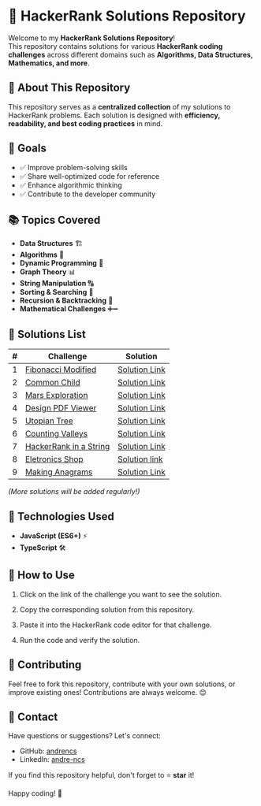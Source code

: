 # 🚀 HackerRank Solutions Repository

Welcome to my **HackerRank Solutions Repository**!  
This repository contains solutions for various **HackerRank coding challenges** across different domains such as **Algorithms, Data Structures, Mathematics, and more**.

## 📌 About This Repository

This repository serves as a **centralized collection** of my solutions to HackerRank problems. Each solution is designed with **efficiency, readability, and best coding practices** in mind.

## 🎯 Goals

- ✅ Improve problem-solving skills
- ✅ Share well-optimized code for reference
- ✅ Enhance algorithmic thinking
- ✅ Contribute to the developer community

## 📚 Topics Covered

- **Data Structures** 🏗️
- **Algorithms** 🔢
- **Dynamic Programming** 🚀
- **Graph Theory** 📊
- **String Manipulation** 🔠
- **Sorting & Searching** 🔎
- **Recursion & Backtracking** 🔁
- **Mathematical Challenges** ➕➖

## 📝 Solutions List

| #   | Challenge                                                                            | Solution                                                     |
| --- | ------------------------------------------------------------------------------------ | ------------------------------------------------------------ |
| 1   | [Fibonacci Modified](https://hackerrank.com/challenges/fibonacci-modified/)          | [Solution Link](./Dynamic%20programing/FibonacciModified.ts) |
| 2   | [Common Child](https://hackerrank.com/challenges/common-child/)                      | [Solution Link](./String/CommonChild.ts)                     |
| 3   | [Mars Exploration](https://hackerrank.com/challenges/mars-exploration/)              | [Solution Link](./String/MarsExploration.ts)                 |
| 4   | [Design PDF Viewer](https://hackerrank.com/challenges/designer-pdf-viewer/)          | [Solution Link](./Implementation/DesignPDFViewer.ts)         |
| 5   | [Utopian Tree](https://hackerrank.com/challenges/utopian-tree/)                      | [Solution Link](./Implementation/UtopianTree.ts)             |
| 6   | [Counting Valleys](https://hackerrank.com/challenges/counting-valleys)               | [Solution Link](./Implementation/CountingValleys.ts)         |
| 7   | [HackerRank in a String](https://hackerrank.com/challenges/hackerrank-in-a-string/p) | [Solution Link](./String/HackerRankInAString.ts)             |
| 8   | [Eletronics Shop](https://hackerrank.com/challenges/electronics-shop)                | [Solution link](./Implementation/EletronicsShop.ts)          |
| 9   | [Making Anagrams](https://hackerrank.com/challenges/making-anagrams)                 | [Solution Link](./String/MakingAnagrams.ts)                  |

_(More solutions will be added regularly!)_

## 🔧 Technologies Used

- **JavaScript (ES6+)** ⚡
- **TypeScript** 🛠️

## 🚀 How to Use

1. Click on the link of the challenge you want to see the solution.

2. Copy the corresponding solution from this repository.

3. Paste it into the HackerRank code editor for that challenge.

4. Run the code and verify the solution.

## 🌟 Contributing

Feel free to fork this repository, contribute with your own solutions, or improve existing ones! Contributions are always welcome. 😊

## 📩 Contact

Have questions or suggestions? Let's connect:

- GitHub: [andrencs](https://github.com/andrencs)
- LinkedIn: [andre-ncs](https://linkedin.com/in/andre-ncs/)

If you find this repository helpful, don't forget to ⭐ **star** it!

Happy coding! 🚀

